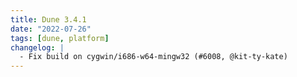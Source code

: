 ```yaml
---
title: Dune 3.4.1
date: "2022-07-26"
tags: [dune, platform]
changelog: |
  - Fix build on cygwin/i686-w64-mingw32 (#6008, @kit-ty-kate)
---
```

